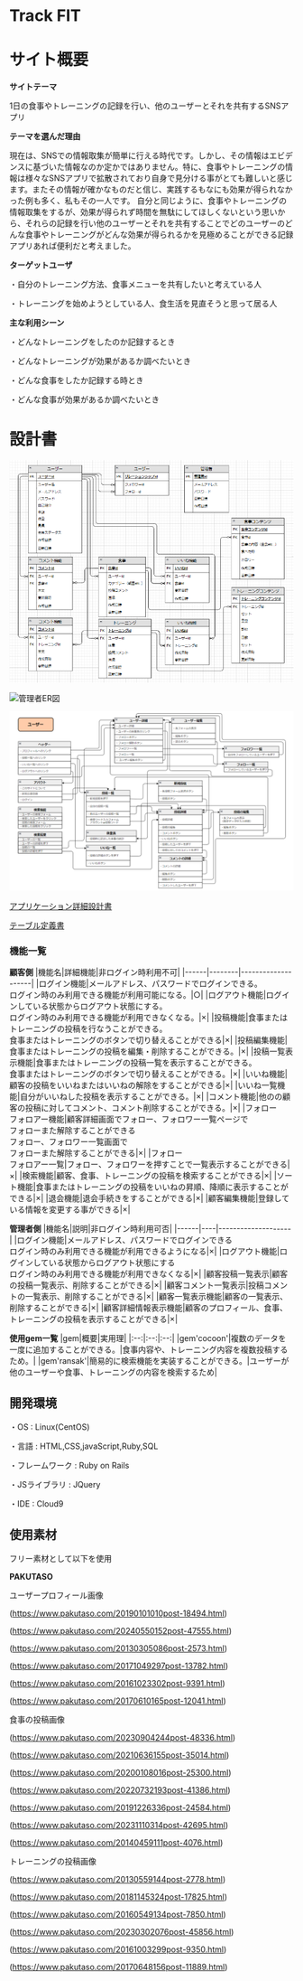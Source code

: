 # Track FIT

# サイト概要

**サイトテーマ**

1日の食事やトレーニングの記録を行い、他のユーザーとそれを共有するSNSアプリ

**テーマを選んだ理由**

現在は、SNSでの情報取集が簡単に行える時代です。しかし、その情報はエビデンスに基づいた情報なのか定かではありません。特に、食事やトレーニングの情報は様々なSNSアプリで拡散されており自身で見分ける事がとても難しいと感じます。またその情報が確かなものだと信じ、実践するもなにも効果が得られなかった例も多く、私もその一人です。
自分と同じように、食事やトレーニングの情報取集をするが、効果が得られず時間を無駄にしてほしくないという思いから、それらの記録を行い他のユーザーとそれを共有することでどのユーザーのどんな食事やトレーニングがどんな効果が得られるかを見極めることができる記録アプリあれば便利だと考えました。


**ターゲットユーザ**

・自分のトレーニング方法、食事メニューを共有したいと考えている人

・トレーニングを始めようとしている人、食生活を見直そうと思って居る人

**主な利用シーン**

・どんなトレーニングをしたのか記録するとき

・どんなトレーニングが効果があるか調べたいとき

・どんな食事をしたか記録する時とき

・どんな食事が効果があるか調べたいとき

# 設計書
![顧客側ER図](app/assets/images/顧客側ER図.png )

![管理者ER図](app/assets/images/管理者ER図.png )

![遷移図](app/assets/images/遷移図.png )

[アプリケーション詳細設計書](https://docs.google.com/spreadsheets/d/1q7r4B3ejhqvaU0KpxT4WHuzCVSV7AjG7I1rW0ZbGeAA/edit?gid=549108681#gid=549108681)

[テーブル定義書](https://docs.google.com/spreadsheets/d/1ONTZq53YaSc_NtG0sBQArLb6nh5G2qoT4wQEUNIk1gU/edit?gid=1044500859#gid=1044500859)

### 機能一覧
**顧客側**
|機能名|詳細機能|非ログイン時利用不可|
|------|--------|--------------------|
|ログイン機能|メールアドレス、パスワードでログインできる。<br>ログイン時のみ利用できる機能が利用可能になる。|○|
|ログアウト機能|ログインしている状態からログアウト状態にする。<br>ログイン時のみ利用できる機能が利用できなくなる。|×|
|投稿機能|食事またはトレーニングの投稿を行なうことができる。<br>食事またはトレーニングのボタンで切り替えることができる|×︎|
|投稿編集機能|食事またはトレーニングの投稿を編集・削除することができる。|×|
|投稿一覧表示機能|食事またはトレーニングの投稿一覧を表示することができる。<br>食事またはトレーニングのボタンで切り替えることができる。|×︎|
|いいね機能|顧客の投稿をいいねまたはいいねの解除をすることができる|×|
|いいね一覧機能|自分がいいねした投稿を表示することができる。|×|
|コメント機能|他のの顧客の投稿に対してコメント、コメント削除することができる。|×|
|フォロー<br>フォロアー機能|顧客詳細画面でフォロー、フォロワー一覧ページで<br>フォローまた解除することができる<br>フォロー、フォロワー一覧画面で<br>フォローまた解除することができる|×|
|フォロー<br>フォロアー一覧|フォロー、フォロワーを押すことで一覧表示することができる|×|
|検索機能|顧客、食事、トレーニングの投稿を検索することができる|×|
|ソート機能|食事またはトレーニングの投稿をいいねの昇順、降順に表示することができる|×|
|退会機能|退会手続きをすることができる|×|
|顧客編集機能|登録している情報を変更する事ができる|×|





**管理者側**
|機能名|説明|非ログイン時利用可否|
|------|----|--------------------|
|ログイン機能|メールアドレス、パスワードでログインできる<br>ログイン時のみ利用できる機能が利用できるようになる|×︎|
|ログアウト機能|ログインしている状態からログアウト状態にする<br>ログイン時のみ利用できる機能が利用できなくなる|×|
|顧客投稿一覧表示|顧客の投稿一覧表示、削除することができる|×|
|顧客コメント一覧表示|投稿コメントの一覧表示、削除することができる|×|
|顧客一覧表示機能|顧客の一覧表示、削除することができる|×|
|顧客詳細情報表示機能|顧客のプロフィール、食事、トレーニングの投稿を表示することができる|×|


**使用gem一覧**
|gem|概要|実用理|
|:--:|:--:|:--:|
|gem'cocoon'|複数のデータを一度に追加することができる。|食事内容や、トレーニング内容を複数投稿するため。|
|gem'ransak'|簡易的に検索機能を実装することができる。|ユーザーが他のユーザーや食事、トレーニングの内容を検索するため|


## 開発環境
・OS : Linux(CentOS)

・言語 : HTML,CSS,javaScript,Ruby,SQL

・フレームワーク : Ruby on Rails

・JSライブラリ : JQuery

・IDE : Cloud9

## 使用素材
フリー素材として以下を使用

**PAKUTASO**

ユーザープロフィール画像

(https://www.pakutaso.com/20190101010post-18494.html)

(https://www.pakutaso.com/20240550152post-47555.html)

(https://www.pakutaso.com/20130305086post-2573.html)

(https://www.pakutaso.com/20171049297post-13782.html)

(https://www.pakutaso.com/20161023302post-9391.html)

(https://www.pakutaso.com/20170610165post-12041.html)

食事の投稿画像

(https://www.pakutaso.com/20230904244post-48336.html)

(https://www.pakutaso.com/20210636155post-35014.html)

(https://www.pakutaso.com/20200108016post-25300.html)

(https://www.pakutaso.com/20220732193post-41386.html)

(https://www.pakutaso.com/20191226336post-24584.html)

(https://www.pakutaso.com/20231110314post-42695.html)

(https://www.pakutaso.com/20140459111post-4076.html)

トレーニングの投稿画像

(https://www.pakutaso.com/20130559144post-2778.html)

(https://www.pakutaso.com/20181145324post-17825.html)

(https://www.pakutaso.com/20160549134post-7850.html)

(https://www.pakutaso.com/20230302076post-45856.html)

(https://www.pakutaso.com/20161003299post-9350.html)

(https://www.pakutaso.com/20170648156post-11889.html)

